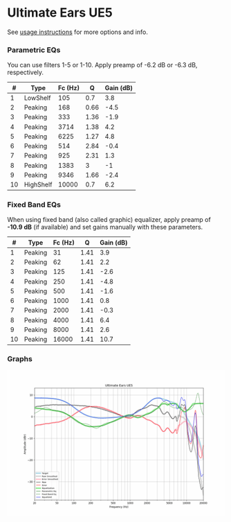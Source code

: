 # Ultimate Ears UE5
See [usage instructions](https://github.com/jaakkopasanen/AutoEq#usage) for more options and info.

### Parametric EQs
You can use filters 1-5 or 1-10. Apply preamp of -6.2 dB or -6.3 dB, respectively.

|   # | Type      |   Fc (Hz) |    Q |   Gain (dB) |
|-----|-----------|-----------|------|-------------|
|   1 | LowShelf  |       105 | 0.7  |         3.8 |
|   2 | Peaking   |       168 | 0.66 |        -4.5 |
|   3 | Peaking   |       333 | 1.36 |        -1.9 |
|   4 | Peaking   |      3714 | 1.38 |         4.2 |
|   5 | Peaking   |      6225 | 1.27 |         4.8 |
|   6 | Peaking   |       514 | 2.84 |        -0.4 |
|   7 | Peaking   |       925 | 2.31 |         1.3 |
|   8 | Peaking   |      1383 | 3    |        -1   |
|   9 | Peaking   |      9346 | 1.66 |        -2.4 |
|  10 | HighShelf |     10000 | 0.7  |         6.2 |

### Fixed Band EQs
When using fixed band (also called graphic) equalizer, apply preamp of **-10.9 dB** (if available) and set gains manually with these parameters.

|   # | Type    |   Fc (Hz) |    Q |   Gain (dB) |
|-----|---------|-----------|------|-------------|
|   1 | Peaking |        31 | 1.41 |         3.9 |
|   2 | Peaking |        62 | 1.41 |         2.2 |
|   3 | Peaking |       125 | 1.41 |        -2.6 |
|   4 | Peaking |       250 | 1.41 |        -4.8 |
|   5 | Peaking |       500 | 1.41 |        -1.6 |
|   6 | Peaking |      1000 | 1.41 |         0.8 |
|   7 | Peaking |      2000 | 1.41 |        -0.3 |
|   8 | Peaking |      4000 | 1.41 |         6.4 |
|   9 | Peaking |      8000 | 1.41 |         2.6 |
|  10 | Peaking |     16000 | 1.41 |        10.7 |

### Graphs
![](./Ultimate%20Ears%20UE5.png)
